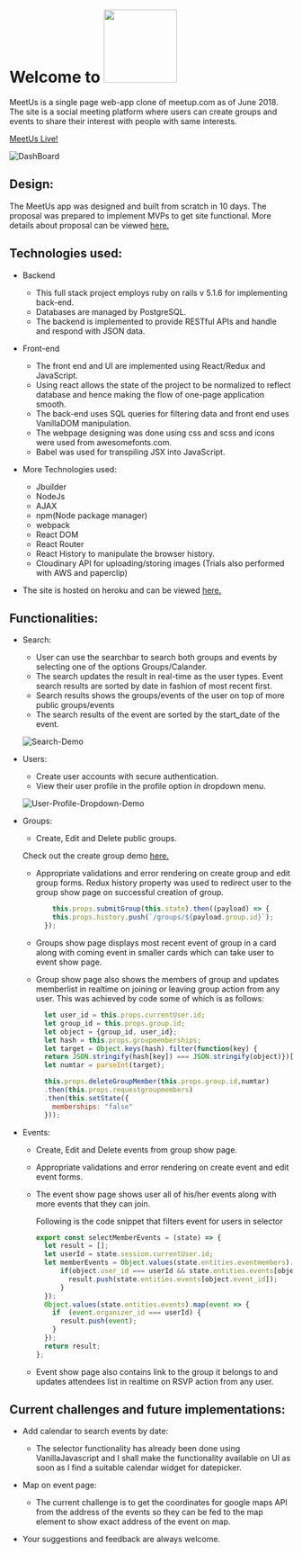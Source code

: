 # Welcome to     <a href="https://meetus-meetup.herokuapp.com/#/"><img src="https://s26.postimg.cc/4eyxkv8nd/meetus_logo_for_readme.png" width = "130" display="inline-block"></a>
MeetUs is a single page web-app clone of meetup.com as of June 2018. The site is a social meeting platform where users can create groups and
events to share their interest with people with same interests.

[MeetUs Live!](https://meetus-meetup.herokuapp.com/#/)

![DashBoard](https://res.cloudinary.com/df4s95pqa/image/upload/v1529011512/mainpage.png)

## Design:

The MeetUs app was designed and built from scratch in 10 days. The proposal was prepared to implement MVPs to get site functional. More details about proposal can be viewed [here.](https://github.com/SkyisAakash/MeetUs/wiki)

## Technologies used:

* Backend

   - This full stack project employs ruby on rails v 5.1.6 for implementing back-end.
   - Databases are managed by PostgreSQL.
   - The backend is implemented to provide RESTful APIs and handle and respond with JSON data.

* Front-end

   - The front end and UI are implemented using React/Redux and JavaScript.
   - Using react allows the state of the project to be normalized to reflect database and hence making the flow of one-page application smooth.
   - The back-end uses SQL queries for filtering data and front end uses VanillaDOM manipulation.
   - The webpage designing was done using css and scss and icons were used from awesomefonts.com.
   - Babel was used for transpiling JSX into JavaScript.

* More Technologies used:
   - Jbuilder
   - NodeJs
   - AJAX
   - npm(Node package manager)
   - webpack
   - React DOM
   - React Router
   - React History to manipulate the browser history.
   - Cloudinary API for uploading/storing images (Trials also performed with AWS and paperclip)

* The site is hosted on heroku and can be viewed [here.](https://meetus-meetup.herokuapp.com/#/)

## Functionalities:

  * Search:

    - User can use the searchbar to search both groups and events by selecting one of the options Groups/Calander.
    - The search updates the result in real-time as the user types. Event search results are sorted by date in fashion of most recent first.
    - Search results shows the groups/events of the user on top of more public groups/events
    - The search results of the event are sorted by the start_date of the event.

    ![Search-Demo](https://res.cloudinary.com/df4s95pqa/image/upload/v1529092268/searchdemofinal.gif)


 * Users:

   - Create user accounts with secure authentication.
   - View their user profile in the profile option in dropdown menu.

   ![User-Profile-Dropdown-Demo](https://res.cloudinary.com/df4s95pqa/image/upload/v1529022955/Peek_2018-06-14_17-34.gif)

 * Groups:

   - Create, Edit and Delete public groups.

   Check out the create group demo [here.](https://res.cloudinary.com/df4s95pqa/image/upload/v1529093101/create_group.gif)

   - Appropriate validations and error rendering on create group and edit group forms.
      Redux history property was used to redirect user to the group show page on successful creation of group.

      ```javascript  
          this.props.submitGroup(this.state).then((payload) => {
          this.props.history.push(`/groups/${payload.group.id}`);
        });
      ```

   - Groups show page displays most recent event of group in a card along with coming event in smaller cards which can take user to event show page.
   - Group show page also shows the members of group and updates memberlist in realtime on joining or leaving group action from any user.
      This was achieved by code some of which is as follows:

      ```JavaScript
        let user_id = this.props.currentUser.id;
        let group_id = this.props.group.id;
        let object = {group_id, user_id};
        let hash = this.props.groupmemberships;
        let target = Object.keys(hash).filter(function(key) {
        return JSON.stringify(hash[key]) === JSON.stringify(object)})[0];
        let numtar = parseInt(target);

        this.props.deleteGroupMember(this.props.group.id,numtar)
        .then(this.props.requestgroupmembers)
        .then(this.setState({
          memberships: "false"
        }));
      ```

 * Events:

   - Create, Edit and Delete events from group show page.
   - Appropriate validations and error rendering on create event and edit event forms.
   - The event show page shows user all of his/her events along with more events that they can join.

      Following is the code snippet that filters event for users in selector

      ```javascript
      export const selectMemberEvents = (state) => {
        let result = [];
        let userId = state.session.currentUser.id;
        let memberEvents = Object.values(state.entities.eventmembers).map(object => {
            if(object.user_id === userId && state.entities.events[object.event_id]){
              result.push(state.entities.events[object.event_id]);
            }
        });
        Object.values(state.entities.events).map(event => {
          if  (event.organizer_id === userId) {
            result.push(event);
          }
        });
        return result;
      };
      ```

   - Event show page also contains link to the group it belongs to and updates attendees list in realtime on RSVP action from any user.

## Current challenges and future implementations:

 * Add calendar to search events by date:
    - The selector functionality has already been done using VanillaJavascript and I shall make the functionality available on UI as soon as
        I find a suitable calendar widget for datepicker.
 * Map on event page:
    - The current challenge is to get the coordinates for google maps API from the address of the events so they can be fed to the map element to show exact address
    of the event on map.

* Your suggestions and feedback are always welcome.
